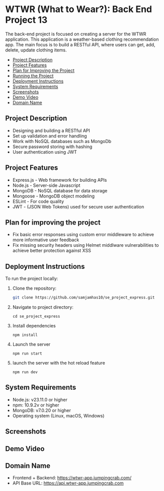 # WTWR (What to Wear?): Back End Project 13

The back-end project is focused on creating a server for the WTWR application. This application is a weather-based clothing recommendation app. The main focus is to build a RESTful API, where users can get, add, delete, update clothing items.

- [Project Description](#project-description)
- [Project Features](#project-features)
- [Plan for Improving the Project](#plan-for-improving-the-project)
- [Running the Project](#running-the-project)
- [Deployment Instructions](#deployment-instructions)
- [System Requirements](#system-requirements)
- [Screenshots](#screenshots)
- [Demo Video](#demo-video)
- [Domain Name](#domain-name)

## Project Description

- Designing and building a RESTful API
- Set up validation and error handling
- Work with NoSQL databases such as MongoDb
- Secure password storing with hashing
- User authentication using JWT

<!-- The eventual goal is to create a server with an API and user authorization. -->

## Project Features

- Express.js - Web framework for building APIs
- Node.js - Server-side Javascript
- MongoDB - NoSQL database for data storage
- Mongoose - MongoDB object modeling
- ESLint - For code quality
- JWT - (JSON Web Tokens) used for secure user authentication

## Plan for improving the project

- Fix basic error responses using custom error middleware to achieve more informative user feedback
- Fix missing security headers using Helmet middlware vulnerabilities to achieve better protection against XSS

## Deployment Instructions

To run the project locally:

1. Clone the repository:

   ```bash
   git clone https://github.com/samjamhas10/se_project_express.git
   ```

2. Navigate to project directory:

   `cd se_project_express`

3. Install dependencies

   `npm install`

4. Launch the server

   `npm run start`

5. launch the server with the hot reload feature

   `npm run dev`

## System Requirements

- Node.js: v23.11.0 or higher
- npm: 10.9.2v or higher
- MongoDB: v7.0.20 or higher
- Operating system (Linux, macOS, Windows)

## Screenshots

## Demo Video

## Domain Name

- Frontend + Backend: https://wtwr-app.jumpingcrab.com/
- API Base URL: https://api.wtwr-app.jumpingcrab.com
